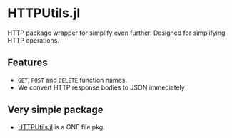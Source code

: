 # HTTPUtils.jl
HTTP package wrapper for simplify even further. 
Designed for simplifying HTTP operations.


## Features
- `GET`, `POST` and `DELETE` function names.
- We convert HTTP response bodies to JSON immediately


## Very simple package 
- [HTTPUtils.jl](https://github.com/Cvikli/HTTPUtils.jl/blob/main/src/HTTPUtils.jl) is a ONE file pkg.
